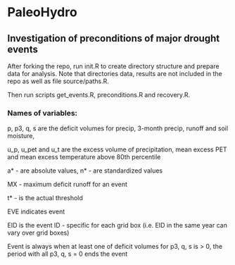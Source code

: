 # PaleoHydro

## Investigation of preconditions of major drought events

After forking the repo, run init.R to create directory structure and prepare data for analysis. Note that directories data, results are not included in the repo as well as file source/paths.R.

Then run scripts get_events.R, preconditions.R and recovery.R.

### Names of variables:

p, p3, q, s are the deficit volumes for precip, 3-month precip, runoff and soil moisture, 

u_p, u_pet and u_t are the excess volume of precipitation, mean excess PET and mean excess temperature above 80th percentile

a* - are absolute values, n* - are standardized values

MX  - maximum deficit runoff for an event

t* - is the actual threshold

EVE indicates event

EID is the event ID - specific for each grid box (i.e. EID in the same year can vary over grid boxes)

Event is always when at least one of deficit volumes for p3, q, s is > 0, the period with all p3, q, s = 0 ends the event 
